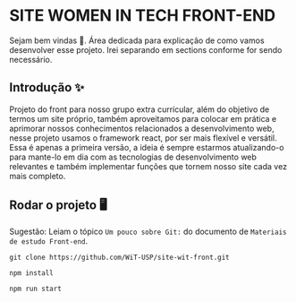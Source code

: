 # SITE WOMEN IN TECH FRONT-END

Sejam bem vindas 💜. Área dedicada para explicação de como vamos desenvolver esse projeto. Irei separando em sections conforme for sendo necessário.

## Introdução ✨

Projeto do front para nosso grupo extra currícular, além do objetivo de termos um site próprio, também aproveitamos para colocar em prática e aprimorar nossos conhecimentos relacionados a desenvolvimento web, nesse projeto usamos o framework react, por ser mais flexível e versátil. Essa é apenas a primeira versão, a ideia é sempre estarmos atualizando-o para mante-lo em dia com as tecnologias de desenvolvimento web relevantes e também implementar funções que tornem nosso site cada vez mais completo. 

## Rodar o projeto 🖥️

Sugestão: Leiam o tópico `Um pouco sobre Git:` do documento de `Materiais de estudo Front-end`.

```
git clone https://github.com/WiT-USP/site-wit-front.git
```

```
npm install
```

```
npm run start
```
